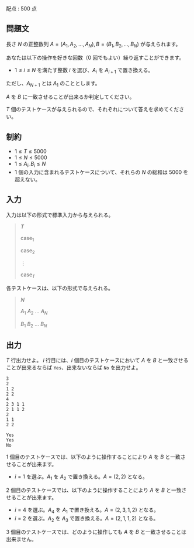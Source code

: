 配点 : $500$ 点

## 問題文

長さ $N$ の正整数列 $A=(A_1,A_2,\dots,A_N),B=(B_1,B_2,\dots,B_N)$ が与えられます。

あなたは以下の操作を好きな回数（$0$ 回でもよい）繰り返すことができます。

- $1 \le i \le N$ を満たす整数 $i$ を選び、$A_i$ を $A_{i+1}$ で置き換える。

ただし、$A_{N+1}$ とは $A_1$ のこととします。

$A$ を $B$ に一致させることが出来るか判定してください。

$T$ 個のテストケースが与えられるので、それぞれについて答えを求めてください。

## 制約

- $1 \le T \le 5000$
- $1 \le N \le 5000$
- $1 \le A_i,B_i \le N$
- $1$ 個の入力に含まれるテストケースについて、それらの $N$ の総和は $5000$ を超えない。

## 入力

入力は以下の形式で標準入力から与えられる。

> $T$
> 
> $\mathrm{case}_1$
> 
> $\mathrm{case}_2$
> 
> $\vdots$
> 
> $\mathrm{case}_T$

各テストケースは、以下の形式で与えられる。

> $N$
> 
> $A_1$ $A_2$ $\dots$ $A_N$
> 
> $B_1$ $B_2$ $\dots$ $B_N$

## 出力

$T$ 行出力せよ。
$i$ 行目には、$i$ 個目のテストケースにおいて $A$ を $B$ と一致させることが出来るならば `Yes`、出来ないならば `No` を出力せよ。

```input1
3
2
1 2
2 2
4
2 3 1 1
2 1 1 2
2
1 1
2 2
```

```output1
Yes
Yes
No
```

$1$ 個目のテストケースでは、以下のように操作することにより $A$ を $B$ と一致させることが出来ます。

- $i=1$ を選ぶ。$A_1$ を $A_2$ で置き換える。$A=(2,2)$ となる。

$2$ 個目のテストケースでは、以下のように操作することにより $A$ を $B$ と一致させることが出来ます。

- $i=4$ を選ぶ。$A_4$ を $A_1$ で置き換える。$A=(2,3,1,2)$ となる。
- $i=2$ を選ぶ。$A_2$ を $A_3$ で置き換える。$A=(2,1,1,2)$ となる。

$3$ 個目のテストケースでは、どのように操作しても $A$ を $B$ と一致させることは出来ません。